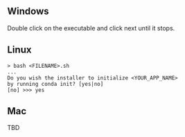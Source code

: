 ## Windows
Double click on the executable and click next until it stops.

## Linux
```
> bash <FILENAME>.sh
...
Do you wish the installer to initialize <YOUR_APP_NAME>
by running conda init? [yes|no]
[no] >>> yes
```

## Mac
TBD